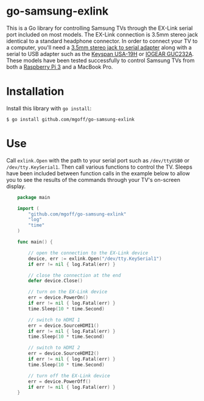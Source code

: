 # go-samsung-exlink
This is a Go library for controlling Samsung TVs through the EX-Link serial port included on most models. The EX-Link connection is 3.5mm stereo jack identical to a standard headphone connector. In order to connect your TV to a computer, you'll need a [3.5mm stereo jack to serial adapter](http://amzn.to/2ksMPHN) along with a serial to USB adapter such as the [Keyspan USA-19H](http://amzn.to/2k7PRjB) or [IOGEAR GUC232A](http://amzn.to/2ksZBWS). These models have been tested successfully to control Samsung TVs from both a [Raspberry Pi 3](http://amzn.to/2k7CS1t) and a MacBook Pro.

Installation
============

Install this library with `go install`:

    $ go install github.com/mgoff/go-samsung-exlink

Use
===

Call `exlink.Open` with the path to your serial port such as `/dev/ttyUSB0` or `/dev/tty.KeySerial1`. Then call various functions to control the TV. Sleeps have been included between function calls in the example below to allow you to see the results of the commands through your TV's on-screen display.

````go
	package main

	import (
		"github.com/mgoff/go-samsung-exlink"
		"log"
		"time"
	)

	func main() {

		// open the connection to the EX-Link device
		device, err := exlink.Open("/dev/tty.KeySerial1")
		if err != nil { log.Fatal(err) }

		// close the connection at the end
		defer device.Close()

		// turn on the EX-Link device
		err = device.PowerOn()
		if err != nil { log.Fatal(err) }
		time.Sleep(10 * time.Second)

		// switch to HDMI 1
		err = device.SourceHDMI1()
		if err != nil { log.Fatal(err) }
		time.Sleep(10 * time.Second)

		// switch to HDMI 2
		err = device.SourceHDMI2()
		if err != nil { log.Fatal(err) }
		time.Sleep(10 * time.Second)

		// turn off the EX-Link device
		err = device.PowerOff()
		if err != nil { log.Fatal(err) }
	}
````
